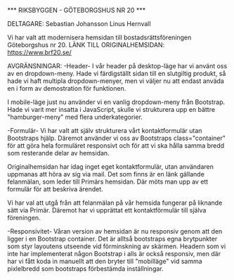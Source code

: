 *** RIKSBYGGEN - GÖTEBORGSHUS NR 20 ***

DELTAGARE: Sebastian Johansson
           Linus Hernvall

Vi har valt att modernisera hemsidan till bostadsrättsföreningen Göteborgshus nr 20.
LÄNK TILL ORIGINALHEMSIDAN: https://www.brf20.se/

AVGRÄNSNINGAR:
-Header-
I vår header på desktop-läge har vi använt oss av en dropdown-meny. Hade vi färdigställt sidan till en slutgiltig produkt, så hade vi haft multipla dropdown-menyer, men vi väljer nu att endast anväda en i form av demostration för funktionen. 

I mobile-läge just nu använder vi en vanlig dropdown-meny från Bootstrap. Hade vi varit mer insatta i JavaScript, skulle vi strukturera upp en bättre "hamburger-meny" med flera underkategorier.

-Formulär-
Vi har valt att själv strukturera vårt kontaktformulär utan Bootstraps hjälp. Däremot använder vi oss av Bootstraps class="container" för att göra hela formuläret responsivt och för att vi ska hålla samma bredd som resterande delar av hemsidan.

Originalhemsidan har idag inget eget kontaktformulär, utan användaren uppmanas att höra av sig via mail. Det som finns är en länk gällande felanmälan, som leder till Primärs hemsidan. Där möts man upp av ett formulär för att beskriva ärendet.

Vi har val att utgå från att felanmälan på vår hemsida fungerar på liknande sätt via Primär. Däremot har vi upprättat ett kontaktförmulär till själva föreningen.

-Responsivitet-
Våran version av hemsidan är nu responsiv genom att den ligger i en Bootstrap container. 
Det är alltså bootstraps egna brytpunkter som styr layoutens utseende vid förminskning av skärmen. 
Headern som vi inte har implementerat någon Bootstrap i alls är också responsiv, men där har vi fått koda in manuellt att den bryter till "mobilläge" vid samma pixlelbredd som bootstraps förbestämda inställningar.